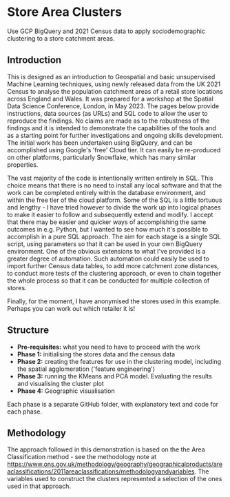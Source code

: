 # Store Area Clusters
Use GCP BigQuery and 2021 Census data to apply sociodemographic clustering to a store catchment areas.

## Introduction
This is designed as an introduction to Geospatial and basic unsupervised Machine Learning techniques, using newly released data from the UK 2021 Census to analyse the population catchment areas of a retail store locations across England and Wales. It was prepared for a workshop at the Spatial Data Science Conference, London, in May 2023. The pages below provide instructions, data sources (as URLs) and SQL code to allow the user to reproduce the findings. No claims are made as to the robustness of the findings and it is intended to demonstrate the capabilities of the tools and as a starting point for further investigations and ongoing skills development. The initial work has been undertaken using BigQuery, and can be accomplished using Google's 'free' Cloud tier. It can easily be re-produced on other platforms, particularly Snowflake, which has many similar properties.

The vast majority of the code is intentionally written entirely in SQL. This choice means that there is no need to install any local software and that the work can be completed entirely within the database environment, and within the free tier of the cloud platform. Some of the SQL is a little tortuous and lengthy - I have tried however to divide the work up into logical phases to make it easier to follow and subsequently extend and modify. I accept that there may be easier and quicker ways of accomplishing the same outcomes in e.g. Python, but I wanted to see how much it's possible to accomplish in a pure SQL approach. The aim for each stage is a single SQL script, using parameters so that it can be used in your own BigQuery environment. One of the obvious extensions to what I've provided is a greater degree of automation. Such automation could easily be used to import further Census data tables, to add more catchment zone distances, to conduct more tests of the clustering approach, or even to chain together the whole process so that it can be conducted for multiple collection of stores.

Finally, for the moment, I have anonymised the stores used in this example. Perhaps you can work out which retailer it is!

## Structure
- **Pre-requisites:** what you need to have to proceed with the work
- **Phase 1:** initialising the stores data and the census data
- **Phase 2:** creating the features for use in the clustering model, including the spatial agglomeration ('feature engineering')
- **Phase 3:** running the KMeans and PCA model. Evaluating the results and visualising the cluster plot
- **Phase 4:** Geographic visualisation

Each phase is a separate GitHub folder, with explanatory text and code for each phase.

## Methodology
The approach followed in this demonstration is based on the the Area Classification method - see the methodology note at https://www.ons.gov.uk/methodology/geography/geographicalproducts/areaclassifications/2011areaclassifications/methodologyandvariables. The variables used to construct the clusters represented a selection of the ones used in that approach.

